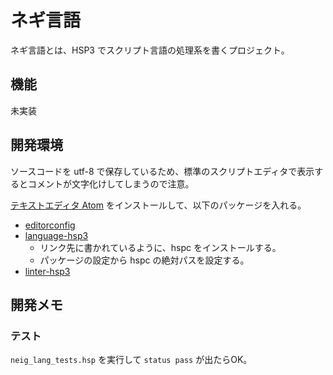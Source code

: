 # ネギ言語

ネギ言語とは、HSP3 でスクリプト言語の処理系を書くプロジェクト。

## 機能

未実装

## 開発環境

ソースコードを utf-8 で保存しているため、標準のスクリプトエディタで表示するとコメントが文字化けしてしまうので注意。

[テキストエディタ Atom](https://atom.io/) をインストールして、以下のパッケージを入れる。

- [editorconfig](https://atom.io/packages/editorconfig)
- [language-hsp3](https://github.com/honobonosun/language-hsp3)
    - リンク先に書かれているように、hspc をインストールする。
    - パッケージの設定から hspc の絶対パスを設定する。
- [linter-hsp3](https://github.com/honobonosun/linter-hsp3)

## 開発メモ

### テスト

`neig_lang_tests.hsp` を実行して `status pass` が出たらOK。
